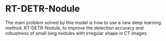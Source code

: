 # RT-DETR-Nodule
The main problem solved by this model is how to use a new deep learning method, RT-DETR-Nodule, to improve the detection accuracy and robustness of small lung nodules with irregular shape in CT images.
